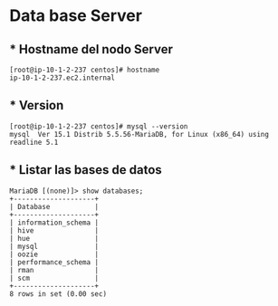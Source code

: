 # Data base Server

## * Hostname del nodo Server

```
[root@ip-10-1-2-237 centos]# hostname
ip-10-1-2-237.ec2.internal

```

## * Version

```
[root@ip-10-1-2-237 centos]# mysql --version
mysql  Ver 15.1 Distrib 5.5.56-MariaDB, for Linux (x86_64) using readline 5.1

```

## * Listar las bases de datos

```
MariaDB [(none)]> show databases;
+--------------------+
| Database           |
+--------------------+
| information_schema |
| hive               |
| hue                |
| mysql              |
| oozie              |
| performance_schema |
| rman               |
| scm                |
+--------------------+
8 rows in set (0.00 sec)
```
